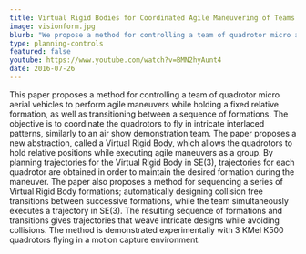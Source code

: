 ```yaml
---
title: Virtual Rigid Bodies for Coordinated Agile Maneuvering of Teams of Micro Aerial Vehicles
image: visionform.jpg
blurb: "We propose a method for controlling a team of quadrotor micro aerial vehicles to perform agile maneuvers while holding a fixed relative formation, as well as transitioning between a sequence of formations."
type: planning-controls
featured: false
youtube: https://www.youtube.com/watch?v=BMN2hyAunt4
date: 2016-07-26
---
```


This paper proposes a method for controlling a team of quadrotor micro aerial vehicles to perform agile maneuvers while holding a fixed relative formation, as well as transitioning between a sequence of formations. The objective is to coordinate the quadrotors to fly in intricate interlaced patterns, similarly to an air show demonstration team. The paper proposes a new abstraction, called a Virtual Rigid Body, which allows the quadrotors to hold relative positions while executing agile maneuvers as a group. By planning trajectories for the Virtual Rigid Body in SE(3), trajectories for each quadrotor are obtained in order to maintain the desired formation during the maneuver. The paper also proposes a method for sequencing a series of Virtual Rigid Body formations; automatically designing collision free transitions between successive formations, while the team simultaneously executes a trajectory in SE(3). The resulting sequence of formations and transitions gives trajectories that weave intricate designs while avoiding collisions. The method is demonstrated experimentally with 3 KMel K500 quadrotors flying in a motion capture environment.